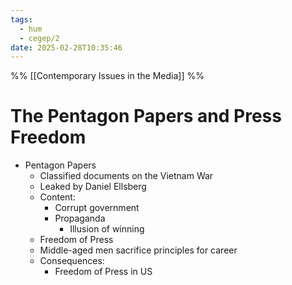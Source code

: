 ```yaml
---
tags:
  - hum
  - cegep/2
date: 2025-02-28T10:35:46
---
```


%% [[Contemporary Issues in the Media]] %%

# The Pentagon Papers and Press Freedom

- Pentagon Papers
	- Classified documents on the Vietnam War
	- Leaked by Daniel Ellsberg
	- Content:
		- Corrupt government
		- Propaganda
			- Illusion of winning
	- Freedom of Press
	- Middle-aged men sacrifice principles for career
	- Consequences:
		- Freedom of Press in US
